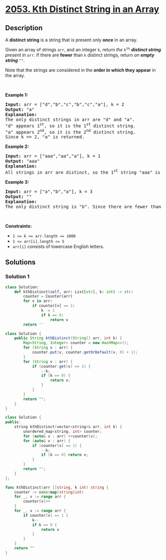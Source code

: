 # [2053. Kth Distinct String in an Array](https://leetcode.com/problems/kth-distinct-string-in-an-array)


## Description

<p>A <strong>distinct string</strong> is a string that is present only <strong>once</strong> in an array.</p>

<p>Given an array of strings <code>arr</code>, and an integer <code>k</code>, return <em>the </em><code>k<sup>th</sup></code><em> <strong>distinct string</strong> present in </em><code>arr</code>. If there are <strong>fewer</strong> than <code>k</code> distinct strings, return <em>an <strong>empty string </strong></em><code>&quot;&quot;</code>.</p>

<p>Note that the strings are considered in the <strong>order in which they appear</strong> in the array.</p>

<p>&nbsp;</p>
<p><strong class="example">Example 1:</strong></p>

<pre>
<strong>Input:</strong> arr = [&quot;d&quot;,&quot;b&quot;,&quot;c&quot;,&quot;b&quot;,&quot;c&quot;,&quot;a&quot;], k = 2
<strong>Output:</strong> &quot;a&quot;
<strong>Explanation:</strong>
The only distinct strings in arr are &quot;d&quot; and &quot;a&quot;.
&quot;d&quot; appears 1<sup>st</sup>, so it is the 1<sup>st</sup> distinct string.
&quot;a&quot; appears 2<sup>nd</sup>, so it is the 2<sup>nd</sup> distinct string.
Since k == 2, &quot;a&quot; is returned. 
</pre>

<p><strong class="example">Example 2:</strong></p>

<pre>
<strong>Input:</strong> arr = [&quot;aaa&quot;,&quot;aa&quot;,&quot;a&quot;], k = 1
<strong>Output:</strong> &quot;aaa&quot;
<strong>Explanation:</strong>
All strings in arr are distinct, so the 1<sup>st</sup> string &quot;aaa&quot; is returned.
</pre>

<p><strong class="example">Example 3:</strong></p>

<pre>
<strong>Input:</strong> arr = [&quot;a&quot;,&quot;b&quot;,&quot;a&quot;], k = 3
<strong>Output:</strong> &quot;&quot;
<strong>Explanation:</strong>
The only distinct string is &quot;b&quot;. Since there are fewer than 3 distinct strings, we return an empty string &quot;&quot;.
</pre>

<p>&nbsp;</p>
<p><strong>Constraints:</strong></p>

<ul>
	<li><code>1 &lt;= k &lt;= arr.length &lt;= 1000</code></li>
	<li><code>1 &lt;= arr[i].length &lt;= 5</code></li>
	<li><code>arr[i]</code> consists of lowercase English letters.</li>
</ul>

## Solutions

### Solution 1

<!-- tabs:start -->

```python
class Solution:
    def kthDistinct(self, arr: List[str], k: int) -> str:
        counter = Counter(arr)
        for v in arr:
            if counter[v] == 1:
                k -= 1
                if k == 0:
                    return v
        return ''
```

```java
class Solution {
    public String kthDistinct(String[] arr, int k) {
        Map<String, Integer> counter = new HashMap<>();
        for (String v : arr) {
            counter.put(v, counter.getOrDefault(v, 0) + 1);
        }
        for (String v : arr) {
            if (counter.get(v) == 1) {
                --k;
                if (k == 0) {
                    return v;
                }
            }
        }
        return "";
    }
}
```

```cpp
class Solution {
public:
    string kthDistinct(vector<string>& arr, int k) {
        unordered_map<string, int> counter;
        for (auto& v : arr) ++counter[v];
        for (auto& v : arr) {
            if (counter[v] == 1) {
                --k;
                if (k == 0) return v;
            }
        }
        return "";
    }
};
```

```go
func kthDistinct(arr []string, k int) string {
	counter := make(map[string]int)
	for _, v := range arr {
		counter[v]++
	}
	for _, v := range arr {
		if counter[v] == 1 {
			k--
			if k == 0 {
				return v
			}
		}
	}
	return ""
}
```

<!-- tabs:end -->

<!-- end -->
